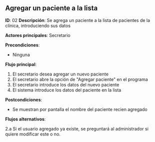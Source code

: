 ## Agregar un paciente a la lista

**ID**: 02
**Descripción**: Se agrega un paciente a la lista de pacientes de la clínica, introduciendo sus datos

**Actores principales**: Secretario

**Precondiciones**:
* Ninguna

**Flujo principal**:
1. El secretario desea agregar un nuevo paciente
1. El secretario abre la opción de "Agregar paciente" en el programa
1. El secretario introduce los datos del nuevo paciente
1. El sistema introduce los datos del paciente en la lista

**Postcondiciones**:

* Se muestran por pantalla el nombre del paciente recien agregado

**Flujos alternativos**:

2.a Si el usuario agregado ya existe, se preguntará al administrador si quiere modificar este o no.

